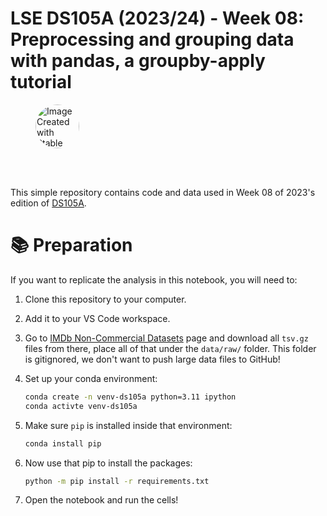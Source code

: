# LSE DS105A (2023/24) - Week 08: Preprocessing and grouping data with pandas, a groupby-apply tutorial

<figure>
    <img src="./figures/DS105L_favicon.png" alt="Image Created with Stable Diffusion"  role="presentation" style="object-fit: cover;width:5em;height:5em;border-radius: 50%;">
    <figcaption>
        <span style="display:inline-block;font-size:0.3em;width:30%;">
        </span>
    </figcaption>

</figure>
<br/>
<br/>

This simple repository contains code and data used in Week 08 of 2023's edition of [DS105A](https://lse-dsi.github.io/DS105/).


# 📚 Preparation

If you want to replicate the analysis in this notebook, you will need to:

1. Clone this repository to your computer.
2. Add it to your VS Code workspace.
3. Go to [IMDb Non-Commercial Datasets](https://developer.imdb.com/non-commercial-datasets/) page and download all `tsv.gz` files from there, place all of that under the `data/raw/` folder. This folder is gitignored, we don't want to push large data files to GitHub!
4. Set up your conda environment:

    ```bash
    conda create -n venv-ds105a python=3.11 ipython
    conda activte venv-ds105a
    ```
5. Make sure `pip` is installed inside that environment:

    ```bash
    conda install pip
    ```

6. Now use that pip to install the packages:

    ```bash
    python -m pip install -r requirements.txt
    ```
5. Open the notebook and run the cells!